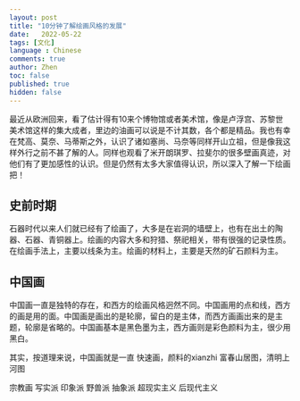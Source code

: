 ```yaml
---
layout: post
title: "10分钟了解绘画风格的发展"
date:   2022-05-22
tags: [文化]
language : Chinese
comments: true
author: Zhen
toc: false
published: true
hidden: false
---
```

最近从欧洲回来，看了估计得有10来个博物馆或者美术馆，像是卢浮宫、苏黎世美术馆这样的集大成者，里边的油画可以说是不计其数，各个都是精品。我也有幸在梵高、莫奈、马蒂斯之外，认识了诸如塞尚、马奈等同样开山立祖，但是像我这样外行之前不甚了解的人。同样也观看了米开朗琪罗、拉斐尔的很多壁画真迹，对他们有了更加感性的认识。但是仍然有太多大家值得认识，所以深入了解一下绘画把！

## 史前时期
石器时代以来人们就已经有了绘画了，大多是在岩洞的墙壁上，也有在出土的陶器、石器、青铜器上。绘画的内容大多和狩猎、祭祀相关，带有很强的记录性质。在绘画手法上，主要以线条为主。绘画的材料上，主要是天然的矿石颜料为主。

## 中国画
中国画一直是独特的存在，和西方的绘画风格迥然不同。中国画用的点和线，西方的画是用的面。中国画是画出的是轮廓，留白的是主体，而西方画画出来的是主题，轮廓是省略的。中国画基本是黑色墨为主，西方画则是彩色颜料为主，很少用黑白。

其实，按道理来说，中国画就是一直
快速画，颜料的xianzhi
富春山居图，清明上河图

宗教画
写实派
印象派
野兽派
抽象派
超现实主义
后现代主义


<!--stackedit_data:
eyJoaXN0b3J5IjpbMTAxNzQxNzY0MSwtNjk0ODA0MzYxLC0yOT
AwNDY5MzAsLTI0NDE3NDUxNV19
-->